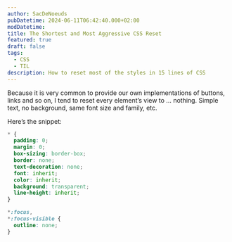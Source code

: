 ```yaml
---
author: SacDeNoeuds
pubDatetime: 2024-06-11T06:42:40.000+02:00
modDatetime:
title: The Shortest and Most Aggressive CSS Reset
featured: true
draft: false
tags:
  - CSS
  - TIL
description: How to reset most of the styles in 15 lines of CSS
---
```


Because it is very common to provide our own implementations of buttons, links and so on, I tend to reset every element’s view to … nothing. Simple text, no background, same font size and family, etc.

Here’s the snippet:

```css
* {
  padding: 0;
  margin: 0;
  box-sizing: border-box;
  border: none;
  text-decoration: none;
  font: inherit;
  color: inherit;
  background: transparent;
  line-height: inherit;
}

*:focus,
*:focus-visible {
  outline: none;
}
```
